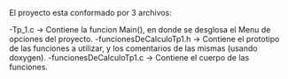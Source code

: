 El proyecto esta conformado por 3 archivos:

-Tp_1.c -> Contiene la funcion Main(), en donde se desglosa el Menu de opciones del proyecto.
-funcionesDeCalculoTp1.h -> Contiene el prototipo de las funciones a utilizar, y los comentarios de las mismas (usando doxygen).
-funcionesDeCalculoTp1.c -> Contiene el cuerpo de las funciones.
